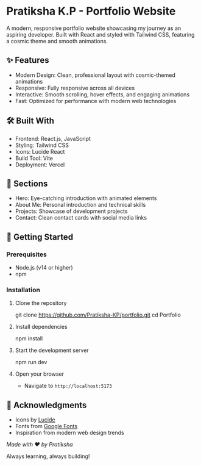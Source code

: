 #  Pratiksha K.P - Portfolio Website

A modern, responsive portfolio website showcasing my journey as an aspiring developer. Built with React and styled with Tailwind CSS, featuring a cosmic theme and smooth animations.

## ✨ Features

- Modern Design: Clean, professional layout with cosmic-themed animations
- Responsive: Fully responsive across all devices
- Interactive: Smooth scrolling, hover effects, and engaging animations
- Fast: Optimized for performance with modern web technologies

## 🛠️ Built With

- Frontend: React.js, JavaScript
- Styling: Tailwind CSS
- Icons: Lucide React
- Build Tool: Vite
- Deployment: Vercel

## 📱 Sections

- Hero: Eye-catching introduction with animated elements
- About Me: Personal introduction and technical skills
- Projects: Showcase of development projects
- Contact: Clean contact cards with social media links

## 🚀 Getting Started

### Prerequisites

- Node.js (v14 or higher)
- npm 

### Installation

1. Clone the repository
   
   git clone https://github.com/Pratiksha-KP/portfolio.git
   cd Portfolio

2. Install dependencies

   npm install

3. Start the development server

   npm run dev


4. Open your browser
   - Navigate to `http://localhost:5173`


## 🙏 Acknowledgments

- Icons by [Lucide](https://lucide.dev/)
- Fonts from [Google Fonts](https://fonts.google.com/)
- Inspiration from modern web design trends



*Made with ❤️ by Pratiksha*

Always learning, always building!
